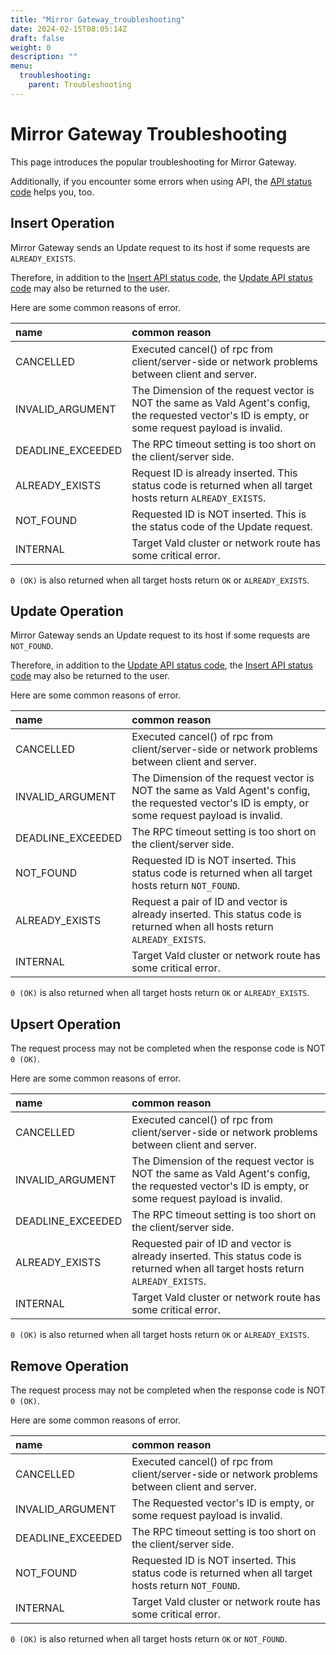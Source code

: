 ```yaml
---
title: "Mirror Gateway_troubleshooting"
date: 2024-02-15T08:05:14Z
draft: false
weight: 0
description: ""
menu:
  troubleshooting:
    parent: Troubleshooting
---
```


# Mirror Gateway Troubleshooting

This page introduces the popular troubleshooting for Mirror Gateway.

Additionally, if you encounter some errors when using API, the [API status code](/docs/api/status) helps you, too.

## Insert Operation

Mirror Gateway sends an Update request to its host if some requests are `ALREADY_EXISTS`.

Therefore, in addition to the [Insert API status code](/docs/api/insert#status-code), the [Update API status code](/docs/api/update#status-code) may also be returned to the user.

Here are some common reasons of error.

| name              | common reason                                                                                                                                       |
| :---------------- | :-------------------------------------------------------------------------------------------------------------------------------------------------- |
| CANCELLED         | Executed cancel() of rpc from client/server-side or network problems between client and server.                                                     |
| INVALID_ARGUMENT  | The Dimension of the request vector is NOT the same as Vald Agent's config, the requested vector's ID is empty, or some request payload is invalid. |
| DEADLINE_EXCEEDED | The RPC timeout setting is too short on the client/server side.                                                                                     |
| ALREADY_EXISTS    | Request ID is already inserted. This status code is returned when all target hosts return `ALREADY_EXISTS`.                                         |
| NOT_FOUND         | Requested ID is NOT inserted. This is the status code of the Update request.                                                                        |
| INTERNAL          | Target Vald cluster or network route has some critical error.                                                                                       |

`0 (OK)` is also returned when all target hosts return `OK` or `ALREADY_EXISTS`.

## Update Operation

Mirror Gateway sends an Update request to its host if some requests are `NOT_FOUND`.

Therefore, in addition to the [Update API status code](/docs/api/update#status-code), the [Insert API status code](/docs/api/insert#status-code) may also be returned to the user.

Here are some common reasons of error.

| name              | common reason                                                                                                                                       |
| :---------------- | :-------------------------------------------------------------------------------------------------------------------------------------------------- |
| CANCELLED         | Executed cancel() of rpc from client/server-side or network problems between client and server.                                                     |
| INVALID_ARGUMENT  | The Dimension of the request vector is NOT the same as Vald Agent's config, the requested vector's ID is empty, or some request payload is invalid. |
| DEADLINE_EXCEEDED | The RPC timeout setting is too short on the client/server side.                                                                                     |
| NOT_FOUND         | Requested ID is NOT inserted. This status code is returned when all target hosts return `NOT_FOUND`.                                                |
| ALREADY_EXISTS    | Request a pair of ID and vector is already inserted. This status code is returned when all hosts return `ALREADY_EXISTS`.                           |
| INTERNAL          | Target Vald cluster or network route has some critical error.                                                                                       |

`0 (OK)` is also returned when all target hosts return `OK` or `ALREADY_EXISTS`.

## Upsert Operation

The request process may not be completed when the response code is NOT `0 (OK)`.

Here are some common reasons of error.

| name              | common reason                                                                                                                                       |
| :---------------- | :-------------------------------------------------------------------------------------------------------------------------------------------------- |
| CANCELLED         | Executed cancel() of rpc from client/server-side or network problems between client and server.                                                     |
| INVALID_ARGUMENT  | The Dimension of the request vector is NOT the same as Vald Agent's config, the requested vector's ID is empty, or some request payload is invalid. |
| DEADLINE_EXCEEDED | The RPC timeout setting is too short on the client/server side.                                                                                     |
| ALREADY_EXISTS    | Requested pair of ID and vector is already inserted. This status code is returned when all target hosts return `ALREADY_EXISTS`.                    |
| INTERNAL          | Target Vald cluster or network route has some critical error.                                                                                       |

`0 (OK)` is also returned when all target hosts return `OK` or `ALREADY_EXISTS`.

## Remove Operation

The request process may not be completed when the response code is NOT `0 (OK)`.

Here are some common reasons of error.

| name              | common reason                                                                                        |
| :---------------- | :--------------------------------------------------------------------------------------------------- |
| CANCELLED         | Executed cancel() of rpc from client/server-side or network problems between client and server.      |
| INVALID_ARGUMENT  | The Requested vector's ID is empty, or some request payload is invalid.                              |
| DEADLINE_EXCEEDED | The RPC timeout setting is too short on the client/server side.                                      |
| NOT_FOUND         | Requested ID is NOT inserted. This status code is returned when all target hosts return `NOT_FOUND`. |
| INTERNAL          | Target Vald cluster or network route has some critical error.                                        |

`0 (OK)` is also returned when all target hosts return `OK` or `NOT_FOUND`.
